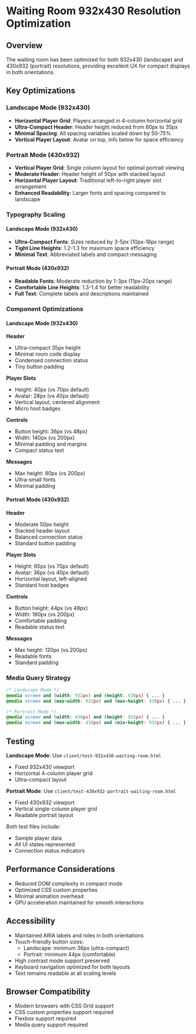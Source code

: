 # Waiting Room 932x430 Resolution Optimization

## Overview
The waiting room has been optimized for both 932x430 (landscape) and 430x932 (portrait) resolutions, providing excellent UX for compact displays in both orientations.

## Key Optimizations

### Landscape Mode (932x430)
- **Horizontal Player Grid**: Players arranged in 4-column horizontal grid
- **Ultra-Compact Header**: Header height reduced from 60px to 35px
- **Minimal Spacing**: All spacing variables scaled down by 50-75%
- **Vertical Player Layout**: Avatar on top, info below for space efficiency

### Portrait Mode (430x932)
- **Vertical Player Grid**: Single column layout for optimal portrait viewing
- **Moderate Header**: Header height of 50px with stacked layout
- **Horizontal Player Layout**: Traditional left-to-right player slot arrangement
- **Enhanced Readability**: Larger fonts and spacing compared to landscape

### Typography Scaling

#### Landscape Mode (932x430)
- **Ultra-Compact Fonts**: Sizes reduced by 3-5px (10px-18px range)
- **Tight Line Heights**: 1.2-1.3 for maximum space efficiency
- **Minimal Text**: Abbreviated labels and compact messaging

#### Portrait Mode (430x932)
- **Readable Fonts**: Moderate reduction by 1-3px (11px-20px range)
- **Comfortable Line Heights**: 1.3-1.4 for better readability
- **Full Text**: Complete labels and descriptions maintained

### Component Optimizations

#### Landscape Mode (932x430)
**Header**
- Ultra-compact 35px height
- Minimal room code display
- Condensed connection status
- Tiny button padding

**Player Slots**
- Height: 40px (vs 70px default)
- Avatar: 28px (vs 40px default)
- Vertical layout, centered alignment
- Micro host badges

**Controls**
- Button height: 36px (vs 48px)
- Width: 140px (vs 200px)
- Minimal padding and margins
- Compact status text

**Messages**
- Max height: 80px (vs 200px)
- Ultra-small fonts
- Minimal padding

#### Portrait Mode (430x932)
**Header**
- Moderate 50px height
- Stacked header layout
- Balanced connection status
- Standard button padding

**Player Slots**
- Height: 65px (vs 70px default)
- Avatar: 36px (vs 40px default)
- Horizontal layout, left-aligned
- Standard host badges

**Controls**
- Button height: 44px (vs 48px)
- Width: 180px (vs 200px)
- Comfortable padding
- Readable status text

**Messages**
- Max height: 120px (vs 200px)
- Readable fonts
- Standard padding

### Media Query Strategy
```css
/* Landscape Mode */
@media screen and (width: 932px) and (height: 430px) { ... }
@media screen and (max-width: 932px) and (max-height: 430px) { ... }

/* Portrait Mode */
@media screen and (width: 430px) and (height: 932px) { ... }
@media screen and (max-width: 430px) and (min-height: 932px) { ... }
```

## Testing
**Landscape Mode**: Use `client/test-932x430-waiting-room.html`
- Fixed 932x430 viewport
- Horizontal 4-column player grid
- Ultra-compact layout

**Portrait Mode**: Use `client/test-430x932-portrait-waiting-room.html`
- Fixed 430x932 viewport
- Vertical single-column player grid
- Readable portrait layout

Both test files include:
- Sample player data
- All UI states represented
- Connection status indicators

## Performance Considerations
- Reduced DOM complexity in compact mode
- Optimized CSS custom properties
- Minimal animation overhead
- GPU acceleration maintained for smooth interactions

## Accessibility
- Maintained ARIA labels and roles in both orientations
- Touch-friendly button sizes:
  - Landscape: minimum 36px (ultra-compact)
  - Portrait: minimum 44px (comfortable)
- High contrast mode support preserved
- Keyboard navigation optimized for both layouts
- Text remains readable at all scaling levels

## Browser Compatibility
- Modern browsers with CSS Grid support
- CSS custom properties support required
- Flexbox support required
- Media query support required